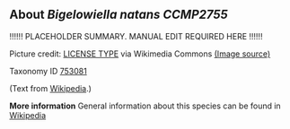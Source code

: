 **About *Bigelowiella natans CCMP2755***
-------------------------
!!!!!! PLACEHOLDER SUMMARY. MANUAL EDIT REQUIRED HERE !!!!!!

Picture credit: [LICENSE TYPE]() via Wikimedia Commons [(Image source)]()

Taxonomy ID [753081](https://www.uniprot.org/taxonomy/753081)

(Text from [Wikipedia](https://en.wikipedia.org/).)

**More information**
General information about this species can be found in [Wikipedia](https://en.wikipedia.org/wiki/bigelowiella_natans_ccmp2755)
